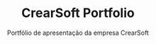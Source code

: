 <a name="readme-top"></a>
<div align="center">


  <h1>CrearSoft Portfolio</h1>
  
  <p>
  Portfólio de apresentação da empresa CrearSoft
  </p>
